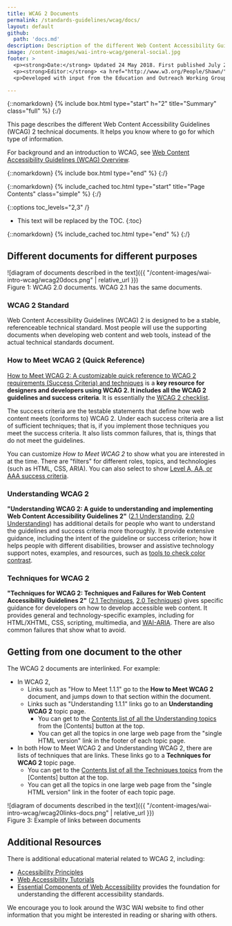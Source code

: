 ```yaml
---
title: WCAG 2 Documents
permalink: /standards-guidelines/wcag/docs/
layout: default
github:
  path: 'docs.md'
description: Description of the different Web Content Accessibility Guidelines (WCAG) 2 technical documents.
image: /content-images/wai-intro-wcag/general-social.jpg
footer: >
  <p><strong>Date:</strong> Updated 24 May 2018. First published July 2005.</p>
  <p><strong>Editor:</strong> <a href="http://www.w3.org/People/Shawn/">Shawn Lawton Henry</a>.</p>
  <p>Developed with input from the Education and Outreach Working Group (<a href="https://www.w3.org/WAI/about/groups/eowg/">EOWG</a>).</p>

---
```



{::nomarkdown}
{% include box.html type="start" h="2" title="Summary" class="full" %}
{:/}

This page describes the different Web Content Accessibility Guidelines (WCAG) 2 technical documents. It helps you know where to go for which type of information.

For background and an introduction to WCAG, see [Web Content Accessibility Guidelines (WCAG)
Overview](http://www.w3.org/WAI/intro/wcag.php).

{::nomarkdown}
{% include box.html type="end" %}
{:/}

{::nomarkdown}
{% include_cached toc.html type="start" title="Page Contents" class="simple" %}
{:/}

{::options toc_levels="2,3" /}

-   This text will be replaced by the TOC.
{:toc}

{::nomarkdown}
{% include_cached toc.html type="end" %}
{:/}


## Different documents for different purposes

![diagram of documents described in the text]({{ "/content-images/wai-intro-wcag/wcag20docs.png" | relative_url }})<br>Figure 1: WCAG 2.0 documents. WCAG 2.1 has the same documents.

### WCAG 2 Standard

Web Content Accessibility Guidelines (WCAG) 2 is
designed to be a stable, referenceable technical standard. Most people
will use the supporting documents when developing web content and web
tools, instead of the actual technical standards document.

### How to Meet WCAG 2 (Quick Reference)

[How to Meet WCAG 2: A customizable quick reference to WCAG 2
requirements (Success Criteria) and
techniques](http://www.w3.org/WAI/WCAG20/quickref/) is a **key resource
for designers and developers using WCAG 2. It includes all the WCAG
2 guidelines and success criteria**. It is essentially the [WCAG 2
checklist](http://www.w3.org/WAI/WCAG20/quickref/).

The success criteria are the testable statements that define how web
content meets (conforms to) WCAG 2. Under each success criteria are a
list of sufficient techniques; that is, if you implement those
techniques you meet the success criteria. It also lists common failures,
that is, things that do not meet the guidelines.

You can customize <cite>How to Meet WCAG 2</cite> to show what you are interested in at the time. There are "filters" for different roles, topics, and technologies (such as HTML, CSS, ARIA). You can also select to show [Level A, AA, or AAA success criteria](http://www.w3.org/TR/UNDERSTANDING-WCAG20/conformance.html#uc-levels-head).

### Understanding WCAG 2

**"Understanding WCAG 2: A guide to understanding and implementing Web
Content Accessibility Guidelines 2"** ([2.1 Understanding]( https://www.w3.org/WAI/WCAG21/Understanding/), [2.0 Understanding](/TR/UNDERSTANDING-WCAG20/))
has additional details for people who want to understand the guidelines
and success criteria more thoroughly. It provide extensive guidance,
including the intent of the guideline or success criterion; how it helps
people with different disabilities, browser and assistive technology
support notes, examples, and resources, such as [tools to check color
contrast]( https://www.w3.org/WAI/WCAG21/Understanding/contrast-minimum.html#visual-audio-contrast-contrast-resources-head).

### Techniques for WCAG 2

**"Techniques for WCAG 2: Techniques and Failures for Web Content
Accessibility Guidelines 2"** ([2.1 Techniques]( https://www.w3.org/WAI/WCAG21/Techniques/), [2.0 Techniques](/TR/WCAG20-TECHS/)) gives specific
guidance for developers on how to develop accessible web content. It
provides general and technology-specific examples, including for
HTML/XHTML, CSS, scripting, multimedia, and
[WAI-ARIA](http://www.w3.org/WAI/intro/aria). There are also common
failures that show what to avoid.

## Getting from one document to the other

The WCAG 2 documents are interlinked. For example:

-   In WCAG 2,
    -   Links such as "How to Meet 1.1.1" go to the **How to Meet WCAG
        2** document, and jumps down to that section within the
        document.
    -   Links such as "Understanding 1.1.1" links go to an
        **Understanding WCAG 2** topic page.
        -   You can get to the [Contents list of all the Understanding 
            topics](https://www.w3.org/WAI/WCAG21/Understanding/#understanding-pages)
            from the \[Contents\] button at the top.
        -   You can get all the topics in one large web page from the
            "single HTML version" link in the footer of each topic page.
-   In both How to Meet WCAG 2 and Understanding WCAG 2, there are
    lists of techniques that are links. These links go to a **Techniques
    for WCAG 2** topic page.
    -   You can get to the [Contents list of all the Techniques
        topics](https://www.w3.org/WAI/WCAG21/Techniques/#techniques) from the
        \[Contents\] button at the top.
    -   You can get all the topics in one large web page from the
        "single HTML version" link in the footer of each topic page.

![diagram of documents described in the text]({{ "/content-images/wai-intro-wcag/wcag20links-docs.png" | relative_url }})<br>
Figure 3: Example of links between documents

## Additional Resources

There is additional educational material related to WCAG 2, including:

- [Accessibility Principles](https://www.w3.org/WAI/fundamentals/accessibility-principles/)
- [Web Accessibility Tutorials](https://www.w3.org/WAI/tutorials/)
- [Essential Components of Web Accessibility]( https://www.w3.org/WAI/fundamentals/components/) provides the foundation for understanding the different accessibility standards.

We encourage you to look around the W3C WAI website to find other information that you might be interested in reading or sharing with others.

